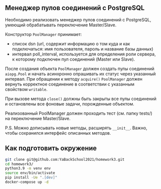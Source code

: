 ## Менеджер пулов соединений с PostgreSQL

Необходимо реализовать менеджер пулов соединений с PostgreSQL, умеющий 
обрабатывать переключение Master/Slave.

Конструктор `PoolManager` принимает:
- список dsn (url, содержит информацию о том куда и как подключаться: имя 
  пользователя, пароль и название базы данных)
- интервал poll_interval, используется для определения роли сервера, к которому 
  подключен пул соединений (Master или Slave).

После создания объекта `PoolManager` должен создать пулы соединений 
`aiopg.Pool` и начать асинхронно опрашивать их статус через указанный интервал. 
При обращении к методу `acquire()` `PoolManager` должен вернуть корректное 
соединение в соответствии с указанным свойством `writable`. 

При вызове метода `close()` должны быть закрыты все пулы соединений и 
остановлены все фоновые задачи, порожденные объектом.

Реализованный PoolManager должен проходить тест (см. папку tests/) на 
переключение Master/Slave.

P.S. Можно дописывать новые методы, расширять `__init__`. Важно, чтобы 
сохранился интерфейс описанных методов.

## Как подготовить окружение
```bash
git clone git@github.com:YaBackSchool2021/homework3.git
cd homework3/
python3.9 -m venv env
source env/bin/activate
pip install -Ue ".[dev]"
docker-compose up -d
```
